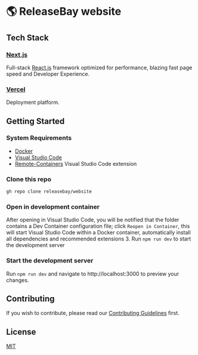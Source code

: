 # 🌎 ReleaseBay website

## Tech Stack

### [Next.js](https://nextjs.org)

Full-stack [React.js](https://reactjs.org) framework optimized for performance, blazing fast page speed and Developer Experience.

### [Vercel](https://vercel.com)

Deployment platform.

## Getting Started

### System Requirements

- [Docker](https://docker.com)
- [Visual Studio Code](https://code.visualstudio.com/)
- [Remote-Containers](https://marketplace.visualstudio.com/items?itemName=ms-vscode-remote.remote-containers) Visual Studio Code extension

### Clone this repo

```sh
gh repo clone releasebay/website
```

### Open in development container

After opening in Visual Studio Code, you will be notified that the folder contains a Dev Container configuration file; click `Reopen in Container`, this will start Visual Studio Code within a Docker container, automatically install all dependencies and recommended extensions 3. Run `npm run dev` to start the development server

### Start the development server

Run `npm run dev` and navigate to http://localhost:3000 to preview your changes.

## Contributing

If you wish to contribute, please read our [Contributing Guidelines](https://github.com/ReleaseBay/.github/blob/main/CONTRIBUTING.md) first.

## License

[MIT](./LICENSE)
